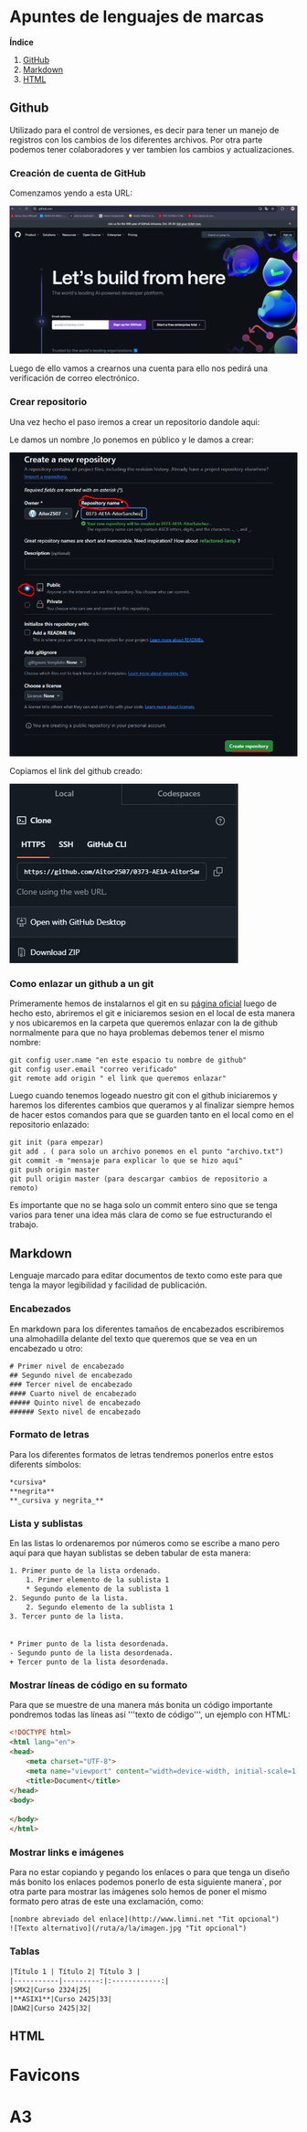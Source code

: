 # Apuntes de lenguajes de marcas

**Índice**   
1. [GitHub](#id1)
2. [Markdown](#id2)
3. [HTML](#id3)

## Github<a name="id1"></a>
Utilizado para el control de versiones, es decir para tener un manejo de registros con los cambios de los diferentes archivos. Por otra parte podemos tener colaboradores y ver tambien los cambios y actualizaciones.
### Creación de cuenta de GitHub

Comenzamos yendo a  esta URL:

![GitHub_web](https://github.com/Aitor2507/0373-AE1A-AitorSanchez/blob/main/github.PNG "GitHub_web")

Luego de ello vamos a crearnos una cuenta para ello nos pedirá una verificación de correo electrónico.

### Crear repositorio 
Una vez hecho el paso iremos a crear un repositorio dandole aqui:

Le damos un nombre ,lo ponemos en público y le damos a crear:

![GitHub_repo](https://github.com/Aitor2507/0373-AE1A-AitorSanchez/blob/main/github1.PNG "GitHub_repo")

Copiamos el link del github creado:

![GitHub_linkrepo](https://github.com/Aitor2507/0373-AE1A-AitorSanchez/blob/main/github2.PNG "GitHub_linkrepo")

### Como enlazar un github a un git 

Primeramente hemos de instalarnos el git en su [página oficial](https://git-scm.com/) luego de hecho esto, abriremos el git e iniciaremos sesion en el local de esta manera y nos ubicaremos en la carpeta que queremos enlazar con la de github normalmente para que no haya problemas debemos tener el mismo nombre:

```
git config user.name "en este espacio tu nombre de github"
git config user.email "correo verificado"
git remote add origin " el link que queremos enlazar"

```

Luego cuando tenemos logeado nuestro git con el github  iniciaremos y haremos los diferentes cambios que queramos y al finalizar siempre hemos de hacer estos comandos para que se guarden tanto en el local como en el repositorio enlazado:

```
git init (para empezar)
git add . ( para solo un archivo ponemos en el punto "archivo.txt")
git commit -m "mensaje para explicar lo que se hizo aquí"
git push origin master
git pull origin master (para descargar cambios de repositorio a remoto)

```

Es importante que no se haga solo un commit entero sino que se tenga varios para tener una idea más clara de como se fue estructurando el trabajo.

## Markdown<a name="id2"></a>
Lenguaje marcado para editar documentos de texto como este para que tenga la mayor legibilidad y facilidad de publicación.

### Encabezados
En markdown para los diferentes tamaños de encabezados escribiremos una almohadilla delante del texto que queremos que se vea en un encabezado u otro:

```
# Primer nivel de encabezado
## Segundo nivel de encabezado
### Tercer nivel de encabezado
#### Cuarto nivel de encabezado
##### Quinto nivel de encabezado
###### Sexto nivel de encabezado
```
### Formato de letras
Para los diferentes formatos de letras tendremos ponerlos entre estos diferents símbolos:

```
*cursiva*
**negrita**
**_cursiva y negrita_**
```

### Lista y sublistas
En las listas lo ordenaremos por números como se escribe a mano pero aquí para que hayan sublistas se deben tabular de esta manera:

```
1. Primer punto de la lista ordenado.
    1. Primer elemento de la sublista 1
    * Segundo elemento de la sublista 1 
2. Segundo punto de la lista.
    2. Segundo elemento de la sublista 1 
3. Tercer punto de la lista.


* Primer punto de la lista desordenada.
- Segundo punto de la lista desordenada.
+ Tercer punto de la lista desordenada.

```

### Mostrar líneas de código en su formato

Para que se muestre de una manera más bonita un código importante pondremos todas las líneas así '''texto de código''', un ejemplo con HTML:

``` html
<!DOCTYPE html>
<html lang="en">
<head>
    <meta charset="UTF-8">
    <meta name="viewport" content="width=device-width, initial-scale=1.0">
    <title>Document</title>
</head>
<body>
    
</body>
</html>
```

### Mostrar links e imágenes 
Para no estar copiando y pegando los enlaces o para que tenga un diseño más bonito los enlaces podemos ponerlo de esta siguiente manera`, por otra parte para mostrar las imágenes solo hemos de poner el mismo formato pero atras de este una exclamación, como:
```
[nombre abreviado del enlace](http://www.limni.net "Tit opcional")	
![Texto alternativo](/ruta/a/la/imagen.jpg "Tit opcional")
```
### Tablas 

```
|Título 1 | Título 2| Título 3 |
|-----------|---------:|:------------:|    
|SMX2|Curso 2324|25|
|**ASIX1**|Curso 2425|33|
|DAW2|Curso 2425|32|
```

## HTML<a name="id3"></a>


# Favicons

# A3
 